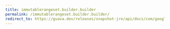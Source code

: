 ```yaml
---
title: immutablerangeset.builder.builder
permalink: /immutablerangeset.builder.builder/
redirect_to: https://guava.dev/releases/snapshot-jre/api/docs/com/google/common/collect/ImmutableRangeSet.Builder.html#Builder--
---
```

